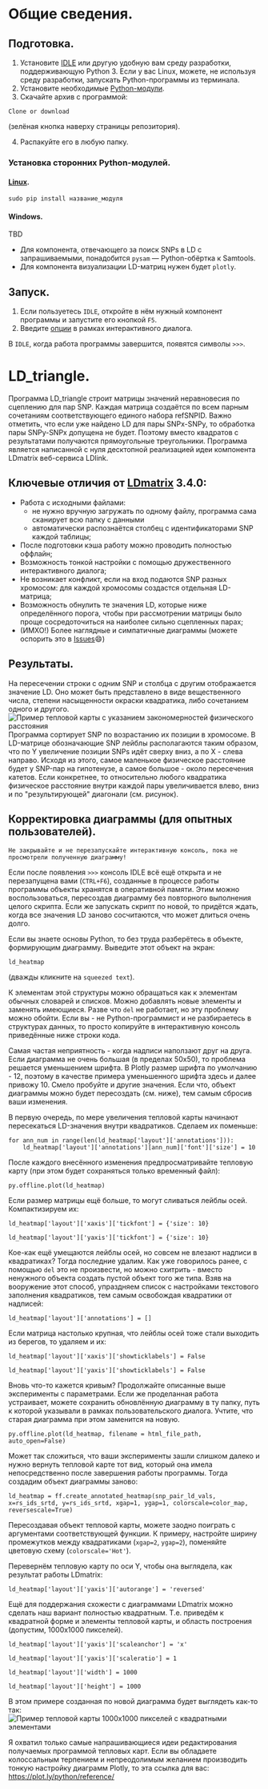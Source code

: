 # Общие сведения.

## Подготовка.
1. Установите [IDLE](https://github.com/PlatonB/bioinformatic-python-scripts#установка-среды-разработки) или другую удобную вам среду разработки, поддерживающую Python 3. Если у вас Linux, можете, не используя среду разработки, запускать Python-программы из терминала.
2. Установите необходимые [Python-модули](https://github.com/PlatonB/ld-tools#установка-сторонних-python-модулей).
3. Скачайте архив с программой:
```
Clone or download
```
(зелёная кнопка наверху страницы репозитория).

4. Распакуйте его в любую папку.

### Установка сторонних Python-модулей.
#### [Linux](https://elementary.io/ru/).
```
sudo pip install название_модуля
```

#### Windows.
TBD

- Для компонента, отвечающего за поиск SNPs в LD с запрашиваемыми, понадобится `pysam` — Python-обёртка к Samtools.
- Для компонента визуализации LD-матриц нужен будет `plotly`.

## Запуск.
1. Если пользуетесь `IDLE`, откройте в нём нужный компонент программы и запустите его кнопкой `F5`.
2. Введите [опции](https://github.com/PlatonB/bioinformatic-python-scripts#диалог-с-пользователем) в рамках интерактивного диалога.

В `IDLE`, когда работа программы завершится, появятся символы `>>>`.

# LD_triangle.
Программа LD_triangle строит матрицы значений неравновесия по сцеплению для пар SNP. Каждая матрица создаётся по всем парным сочетаниям соответствующего единого набора refSNPID. Важно отметить, что если уже найдено LD для пары SNPx-SNPy, то обработка пары SNPy-SNPx допущена не будет. Поэтому вместо квадратов с результатами получаются прямоугольные треугольники. Программа является написанной с нуля десктопной реализацией идеи компонента LDmatrix веб-сервиса LDlink.

## Ключевые отличия от [LDmatrix](https://ldlink.nci.nih.gov/?tab=ldmatrix) 3.4.0:
- Работа с исходными файлами:
	- не нужно вручную загружать по одному файлу, программа сама сканирует всю папку с данными
	- автоматически распознаётся столбец с идентификаторами SNP каждой таблицы;
- После подготовки кэша работу можно проводить полностью оффлайн;
- Возможность тонкой настройки с помощью дружественного интерактивного диалога;
- Не возникает конфликт, если на вход подаются SNP разных хромосом: для каждой хромосомы создастся отдельная LD-матрица;
- Возможность обнулить те значения LD, которые ниже определённого порога, чтобы при рассмотрении матрицы было проще сосредоточиться на наиболее сильно сцепленных парах;
- (ИМХО!) Более наглядные и симпатичные диаграммы (можете оспорить это в [Issues](https://github.com/PlatonB/ld-tools/issues):smile:)

## Результаты.
На пересечении строки с одним SNP и столбца с другим отображается значение LD. Оно может быть представлено в виде вещественного числа, степени насыщенности окраски квадратика, либо сочетанием одного и другого.
![Пример тепловой карты с указанием закономерностей физического расстояния](https://raw.githubusercontent.com/PlatonB/ld-tools/master/LD_triangle_output_with_explanations.png)
Программа сортирует SNP по возрастанию их позиции в хромосоме. В LD-матрице обозначающие SNP лейблы располагаются таким образом, что по Y увеличение позиции SNPs идёт сверху вниз, а по X - слева направо. Исходя из этого, самое маленькое физическое расстояние будет у SNP-пар на гипотенузе, а самое большое - около пересечения катетов. Если конкретнее, то относительно любого квадратика физическое расстояние внутри каждой пары увеличивается влево, вниз и по "результирующей" диагонали (см. рисунок).

## Корректировка диаграммы (для опытных пользователей).
```
Не закрывайте и не перезапускайте интерактивную консоль, пока не просмотрели полученную диаграмму!
```

Если после появления `>>>` консоль IDLE всё ещё открыта и не перезапущена вами (`CTRL+F6`), созданные в процессе работы программы объекты хранятся в оперативной памяти. Этим можно воспользоваться, пересоздав диаграмму без повторного выполнения целого скрипта. Если же запускать скрипт по новой, то придётся ждать, когда все значения LD заново сосчитаются, что может длиться очень долго.

Если вы знаете основы Python, то без труда разберётесь в объекте, формирующим диаграмму. Выведите этот объект на экран:
```
ld_heatmap
```

(дважды кликните на `squeezed text`).

К элементам этой структуры можно обращаться как к элементам обычных словарей и списков. Можно добавлять новые элементы и заменять имеющиеся. Разве что `del` не работает, но эту проблему можно обойти. Если вы - не Python-программист и не разбираетесь в структурах данных, то просто копируйте в интерактивную консоль приведённые ниже строки кода.

Самая частая неприятность - когда надписи наползают друг на друга. Если диаграмма не очень большая (в пределах 50х50), то проблема решается уменьшением шрифта. В Plotly размер шрифта по умолчанию - 12, поэтому в качестве примера уменьшенного шрифта здесь и далее привожу 10. Смело пробуйте и другие значения. Если что, объект диаграммы можно будет пересоздать (см. ниже), тем самым сбросив ваши изменения.

В первую очередь, по мере увеличения тепловой карты начинают пересекаться LD-значения внутри квадратиков. Сделаем их поменьше:
```
for ann_num in range(len(ld_heatmap['layout']['annotations'])):
	ld_heatmap['layout']['annotations'][ann_num]['font']['size'] = 10
```

После каждого внесённого изменения предпросматривайте тепловую карту (при этом будет сохраняться только временный файл):
```
py.offline.plot(ld_heatmap)
```

Если размер матрицы ещё больше, то могут сливаться лейблы осей. Компактизируем их:
```
ld_heatmap['layout']['xaxis']['tickfont'] = {'size': 10}
```
```
ld_heatmap['layout']['yaxis']['tickfont'] = {'size': 10}
```

Кое-как ещё умещаются лейблы осей, но совсем не влезают надписи в квадратиках? Тогда последние удалим. Как уже говорилось ранее, с помощью `del` это не произвести, но можно схитрить - вместо ненужного объекта создать пустой объект того же типа. Взяв на вооружение этот способ, упраздняем список с настройками текстового заполнения квадратиков, тем самым освобождая квадратики от надписей:
```
ld_heatmap['layout']['annotations'] = []
```

Если матрица настолько крупная, что лейблы осей тоже стали выходить из берегов, то удаляем и их:
```
ld_heatmap['layout']['xaxis']['showticklabels'] = False
```
```
ld_heatmap['layout']['yaxis']['showticklabels'] = False
```

Вновь что-то кажется кривым? Продолжайте описанные выше эксперименты с параметрами. Если же проделанная работа устраивает, можете сохранить обновлённую диаграмму в ту папку, путь к которой указывали в рамках пользовательского диалога. Учтите, что старая диаграмма при этом заменится на новую.
```
py.offline.plot(ld_heatmap, filename = html_file_path, auto_open=False)
```

Может так сложиться, что ваши эксперименты зашли слишком далеко и нужно вернуть тепловой карте тот вид, который она имела непосредственно после завершения работы программы. Тогда создадим объект диаграммы заново:
```
ld_heatmap = ff.create_annotated_heatmap(snp_pair_ld_vals, x=rs_ids_srtd, y=rs_ids_srtd, xgap=1, ygap=1, colorscale=color_map, reversescale=True)
```

Пересоздавая объект тепловой карты, можете заодно поиграть с аргументами соответствующей функции. К примеру, настройте ширину промежутков между квадратиками (`xgap=2`, `ygap=2`), поменяйте цветовую схему (`colorscale='Hot'`).

Перевернём тепловую карту по оси Y, чтобы она выглядела, как результат работы LDmatrix:
```
ld_heatmap['layout']['yaxis']['autorange'] = 'reversed'
```

Ещё для поддержания схожести с диаграммами LDmatrix можно сделать наш вариант полностью квадратным. Т.е. приведём к квадратной форме и элементы тепловой карты, и область построения (допустим, 1000х1000 пикселей).
```
ld_heatmap['layout']['yaxis']['scaleanchor'] = 'x'
```
```
ld_heatmap['layout']['yaxis']['scaleratio'] = 1
```
```
ld_heatmap['layout']['width'] = 1000
```
```
ld_heatmap['layout']['height'] = 1000
```

В этом примере созданная по новой диаграмма будет выглядеть как-то так:
![Пример тепловой карты 1000х1000 пикселей с квадратными элементами](https://raw.githubusercontent.com/PlatonB/ld-tools/master/LD_triangle_quadratic_heatmap.png)

Я охватил только самые напрашивающиеся идеи редактирования получаемых программой тепловых карт. Если вы обладаете колоссальным терпением и непреодолимым желанием производить тонкую настройку диаграмм Plotly, то эта ссылка для вас:
https://plot.ly/python/reference/
